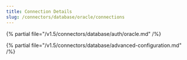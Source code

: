 ```yaml
---
title: Connection Details
slug: /connectors/database/oracle/connections
---
```


{% partial file="/v1.5/connectors/database/auth/oracle.md" /%}

{% partial file="/v1.5/connectors/database/advanced-configuration.md" /%}